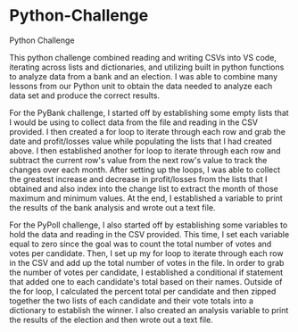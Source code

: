 # Python-Challenge
Python Challenge


This python challenge combined reading and writing CSVs into VS code, iterating across lists and dictionaries, and  utilizing built in python functions to analyze data from a bank and an election. I was able to combine many lessons from our Python unit to obtain the data needed to analyze each data set and produce the correct results. 

For the PyBank challenge, I started off by establishing some empty lists that I would be using to collect data from the file and reading in the CSV provided. I then created a for loop to iterate through each row and grab the date and profit/losses value while populating the lists that I had created above. I then established another for loop to iterate through each row and subtract the current row's value from the next row's value to track the changes over each month. After setting up the loops, I was able to collect the greatest increase and decrease in profit/losses from the lists that I obtained and also index into the change list to extract the month of those maximum and minimum values. At the end, I established a variable to print the results of the bank analysis and wrote out a text file. 

For the PyPoll challenge, I also started off by establishing some variables to hold the data and reading in the CSV provided. This time, I set each variable equal to zero since the goal was to count the total number of votes and votes per candidate. Then, I set up my for loop to iterate through each row in the CSV and add up the total number of votes in the file. In order to grab the number of votes per candidate, I established a conditional if statement that added one to each candidate's total based on their names. Outside of the for loop, I calculated the percent total per candidate and then zipped together the two lists of each candidate and their vote totals into a dictionary to establish the winner. I also created an analysis variable to print the results of the election and then wrote out a text file. 